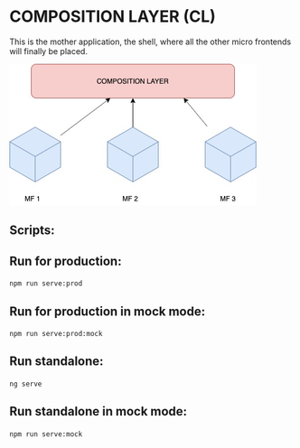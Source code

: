 # COMPOSITION LAYER (CL)
This is the mother application, the shell, where all the other micro frontends will finally be placed.

![CL diagram](CL-diagram.jpg)

## Scripts:

## Run for production:
`npm run serve:prod`

## Run for production in mock mode:
`npm run serve:prod:mock`

## Run standalone:
`ng serve`

## Run standalone in mock mode:
`npm run serve:mock`
